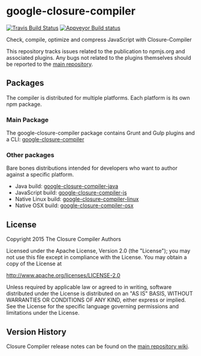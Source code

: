 # google-closure-compiler
[![Travis Build Status](https://travis-ci.org/google/closure-compiler-npm.svg?branch=master)](https://travis-ci.org/google/closure-compiler-npm)
[![Appveyor Build status](https://ci.appveyor.com/api/projects/status/r56y1gns8pok3t7x/branch/master?svg=true)](https://ci.appveyor.com/project/ClosureCompilerProject/closure-compiler-npm/branch/master)

Check, compile, optimize and compress JavaScript with Closure-Compiler

This repository tracks issues related to the publication to npmjs.org and associated plugins.
Any bugs not related to the plugins themselves should be reported to the
[main repository](https://github.com/google/closure-compiler/).

## Packages

The compiler is distributed for multiple platforms. Each platform is its own npm package.

### Main Package

The google-closure-compiler package contains Grunt and Gulp plugins and a CLI:
[google-closure-compiler](https://github.com/google/closure-compiler-npm/tree/master/packages/google-closure-compiler)

### Other packages

Bare bones distributions intended for developers who want to author against a specific platform.

 - Java build: [google-closure-compiler-java](https://github.com/google/closure-compiler-npm/tree/master/packages/google-closure-compiler-java)
 - JavaScript build: [google-closure-compiler-js](https://github.com/google/closure-compiler-npm/tree/master/packages/google-closure-compiler-js)
 - Native Linux build: [google-closure-compiler-linux](https://github.com/google/closure-compiler-npm/tree/master/packages/google-closure-compiler-linux)
 - Native OSX build: [google-closure-compiler-osx](https://github.com/google/closure-compiler-npm/tree/master/packages/google-closure-compiler-osx)

## License
Copyright 2015 The Closure Compiler Authors

Licensed under the Apache License, Version 2.0 (the "License");
you may not use this file except in compliance with the License.
You may obtain a copy of the License at

   http://www.apache.org/licenses/LICENSE-2.0

Unless required by applicable law or agreed to in writing, software
distributed under the License is distributed on an "AS IS" BASIS,
WITHOUT WARRANTIES OR CONDITIONS OF ANY KIND, either express or implied.
See the License for the specific language governing permissions and
limitations under the License.

## Version History
Closure Compiler release notes can be found on the
[main repository wiki](https://github.com/google/closure-compiler/wiki/Binary-Downloads).
